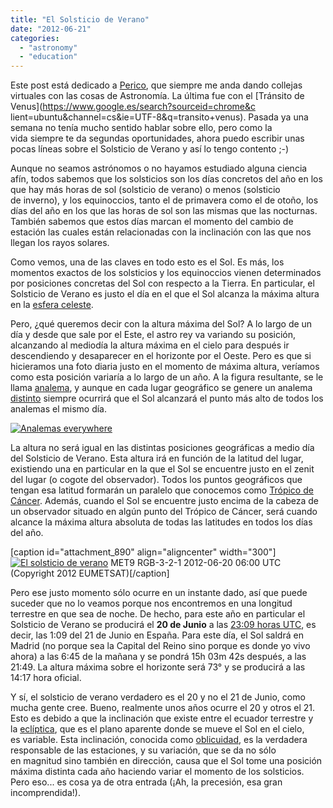 ```yaml
---
title: "El Solsticio de Verano"
date: "2012-06-21"
categories: 
  - "astronomy"
  - "education"
---
```


Este post está dedicado a [Perico](http://twitter.com/#!/vehrka), que siempre me anda dando collejas virtuales con las cosas de Astronomía. La última fue con el [Tránsito de Venus](https://www.google.es/search?sourceid=chrome&c lient=ubuntu&channel=cs&ie=UTF-8&q=transito+venus). Pasada ya una semana no tenía mucho sentido hablar sobre ello, pero como la vida siempre te da segundas oportunidades, ahora puedo escribir unas pocas líneas sobre el Solsticio de Verano y así lo tengo contento ;-)

Aunque no seamos astrónomos o no hayamos estudiado alguna ciencia afín, todos sabemos que los solsticios son los días concretos del año en los que hay más horas de sol (solsticio de verano) o menos (solsticio de inverno), y los equinoccios, tanto el de primavera como el de otoño, los días del año en los que las horas de sol son las mismas que las nocturnas. También sabemos que estos días marcan el momento del cambio de estación las cuales están relacionadas con la inclinación con las que nos llegan los rayos solares.

Como vemos, una de las claves en todo esto es el Sol. Es más, los momentos exactos de los solsticios y los equinoccios vienen determinados por posiciones concretas del Sol con respecto a la Tierra. En particular, el Solsticio de Verano es justo el día en el que el Sol alcanza la máxima altura en la [esfera celeste](http://es.wikipedia.org/wiki/Esfera_celeste).

Pero, ¿qué queremos decir con la altura máxima del Sol? A lo largo de un día y desde que sale por el Este, el astro rey va variando su posición, alcanzando al mediodía la altura máxima en el cielo para después ir descendiendo y desaparecer en el horizonte por el Oeste. Pero es que si hicieramos una foto diaria justo en el momento de máxima altura, veríamos como esta posición variaría a lo largo de un año. A la figura resultante, se le llama [analema](http://es.wikipedia.org/wiki/Analema), y aunque en cada lugar geográfico se genere un analema [distinto](https://www.google.es/search?q=analema&hl=es&client=ubuntu&hs=ddd&channel=cs&prmd=imvns&tbm=isch&tbo=u&source=univ&sa=X&ei=RVraT5KgMojS0QWHs72uAg&ved=0CGgQsAQ&biw=1920&bih=966) siempre ocurrirá que el Sol alcanzará el punto más alto de todos los analemas el mismo día.

[![](http://geomaticblog.files.wordpress.com/2012/06/analemas.jpg?w=300 "Analemas everywhere")](http://geomaticblog.files.wordpress.com/2012/06/analemas.jpg)

La altura no será igual en las distintas posiciones geográficas a medio día del Solsticio de Verano. Esta altura irá en función de la latitud del lugar, existiendo una en particular en la que el Sol se encuentre justo en el zenit del lugar (o cogote del observador). Todos los puntos geográficos que tengan esa latitud formarán un paralelo que conocemos como [Trópico de Cáncer](http://es.wikipedia.org/wiki/Trópico_de_Cáncer). Además, cuando el Sol se encuentre justo encima de la cabeza de un observador situado en algún punto del Trópico de Cáncer, será cuando alcance la máxima altura absoluta de todas las latitudes en todos los días del año.

\[caption id="attachment\_890" align="aligncenter" width="300"\][![](http://geomaticblog.files.wordpress.com/2012/06/solsticio_verano_2012_lowres.jpg?w=300 "El solsticio de verano")](http://oiswww.eumetsat.org/IPPS/html/MSG/RGB/NATURALCOLOR/FULLRESOLUTION/IMAGESDisplay/DDAvIHvOkQo2A) MET9 RGB-3-2-1 2012-06-20 06:00 UTC (Copyright 2012 EUMETSAT)\[/caption\]

Pero ese justo momento sólo ocurre en un instante dado, así que puede suceder que no lo veamos porque nos encontremos en una longitud terrestre en que sea de noche. De hecho, para este año en particular el Solsticio de Verano se producirá el **20 de Junio** a las [23:09 horas UTC](http://www.timeanddate.com/worldclock/fixedtime.html?p1=141&iso=20120621T0110&msg=Solsticio%20de%20Verano&sort=2), es decir, las 1:09 del 21 de Junio en España. Para este día, el Sol saldrá en Madrid (no porque sea la Capital del Reino sino porque es donde yo vivo ahora) a las 6:45 de la mañana y se pondrá 15h 03m 42s después, a las 21:49. La altura máxima sobre el horizonte será 73° y se producirá a las 14:17 hora oficial.

Y sí, el solsticio de verano verdadero es el 20 y no el 21 de Junio, como mucha gente cree. Bueno, realmente unos años ocurre el 20 y otros el 21. Esto es debido a que la inclinación que existe entre el ecuador terrestre y la [eclíptica](http://es.wikipedia.org/wiki/Eclíptica), que es el plano aparente donde se mueve el Sol en el cielo, es variable. Esta inclinación, conocida como [oblicuidad](http://es.wikipedia.org/wiki/Oblicuidad_de_la_ecl%C3%ADptica), es la verdadera responsable de las estaciones, y su variación, que se da no sólo en magnitud sino también en dirección, causa que el Sol tome una posición máxima distinta cada año haciendo variar el momento de los solsticios. Pero eso... es cosa ya de otra entrada (¡Ah, la precesión, esa gran incomprendida!).
